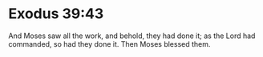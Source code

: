 # Exodus 39:43

And Moses saw all the work, and behold, they had done it; as the Lord had commanded, so had they done it. Then Moses blessed them.
